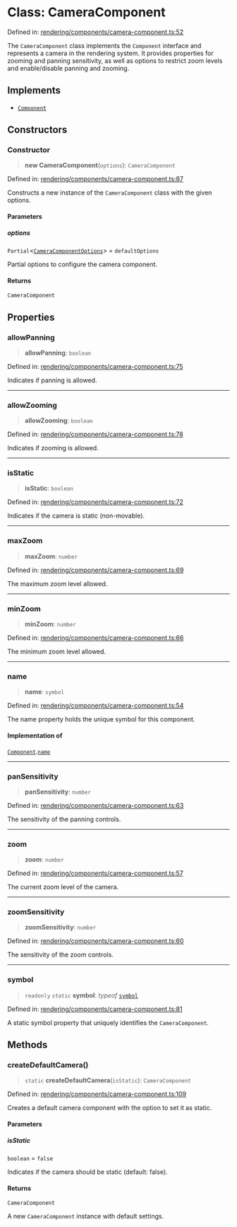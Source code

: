 # Class: CameraComponent

Defined in: [rendering/components/camera-component.ts:52](https://github.com/Forge-Game-Engine/Forge/blob/6eae4e51dbdc502818b1c2f3a3ffce9e4a1fd125/src/rendering/components/camera-component.ts#L52)

The `CameraComponent` class implements the `Component` interface and represents
a camera in the rendering system. It provides properties for zooming and panning
sensitivity, as well as options to restrict zoom levels and enable/disable panning
and zooming.

## Implements

- [`Component`](../interfaces/Component.md)

## Constructors

### Constructor

> **new CameraComponent**(`options`): `CameraComponent`

Defined in: [rendering/components/camera-component.ts:87](https://github.com/Forge-Game-Engine/Forge/blob/6eae4e51dbdc502818b1c2f3a3ffce9e4a1fd125/src/rendering/components/camera-component.ts#L87)

Constructs a new instance of the `CameraComponent` class with the given options.

#### Parameters

##### options

`Partial`\<[`CameraComponentOptions`](../type-aliases/CameraComponentOptions.md)\> = `defaultOptions`

Partial options to configure the camera component.

#### Returns

`CameraComponent`

## Properties

### allowPanning

> **allowPanning**: `boolean`

Defined in: [rendering/components/camera-component.ts:75](https://github.com/Forge-Game-Engine/Forge/blob/6eae4e51dbdc502818b1c2f3a3ffce9e4a1fd125/src/rendering/components/camera-component.ts#L75)

Indicates if panning is allowed.

***

### allowZooming

> **allowZooming**: `boolean`

Defined in: [rendering/components/camera-component.ts:78](https://github.com/Forge-Game-Engine/Forge/blob/6eae4e51dbdc502818b1c2f3a3ffce9e4a1fd125/src/rendering/components/camera-component.ts#L78)

Indicates if zooming is allowed.

***

### isStatic

> **isStatic**: `boolean`

Defined in: [rendering/components/camera-component.ts:72](https://github.com/Forge-Game-Engine/Forge/blob/6eae4e51dbdc502818b1c2f3a3ffce9e4a1fd125/src/rendering/components/camera-component.ts#L72)

Indicates if the camera is static (non-movable).

***

### maxZoom

> **maxZoom**: `number`

Defined in: [rendering/components/camera-component.ts:69](https://github.com/Forge-Game-Engine/Forge/blob/6eae4e51dbdc502818b1c2f3a3ffce9e4a1fd125/src/rendering/components/camera-component.ts#L69)

The maximum zoom level allowed.

***

### minZoom

> **minZoom**: `number`

Defined in: [rendering/components/camera-component.ts:66](https://github.com/Forge-Game-Engine/Forge/blob/6eae4e51dbdc502818b1c2f3a3ffce9e4a1fd125/src/rendering/components/camera-component.ts#L66)

The minimum zoom level allowed.

***

### name

> **name**: `symbol`

Defined in: [rendering/components/camera-component.ts:54](https://github.com/Forge-Game-Engine/Forge/blob/6eae4e51dbdc502818b1c2f3a3ffce9e4a1fd125/src/rendering/components/camera-component.ts#L54)

The name property holds the unique symbol for this component.

#### Implementation of

[`Component`](../interfaces/Component.md).[`name`](../interfaces/Component.md#name)

***

### panSensitivity

> **panSensitivity**: `number`

Defined in: [rendering/components/camera-component.ts:63](https://github.com/Forge-Game-Engine/Forge/blob/6eae4e51dbdc502818b1c2f3a3ffce9e4a1fd125/src/rendering/components/camera-component.ts#L63)

The sensitivity of the panning controls.

***

### zoom

> **zoom**: `number`

Defined in: [rendering/components/camera-component.ts:57](https://github.com/Forge-Game-Engine/Forge/blob/6eae4e51dbdc502818b1c2f3a3ffce9e4a1fd125/src/rendering/components/camera-component.ts#L57)

The current zoom level of the camera.

***

### zoomSensitivity

> **zoomSensitivity**: `number`

Defined in: [rendering/components/camera-component.ts:60](https://github.com/Forge-Game-Engine/Forge/blob/6eae4e51dbdc502818b1c2f3a3ffce9e4a1fd125/src/rendering/components/camera-component.ts#L60)

The sensitivity of the zoom controls.

***

### symbol

> `readonly` `static` **symbol**: *typeof* [`symbol`](#symbol)

Defined in: [rendering/components/camera-component.ts:81](https://github.com/Forge-Game-Engine/Forge/blob/6eae4e51dbdc502818b1c2f3a3ffce9e4a1fd125/src/rendering/components/camera-component.ts#L81)

A static symbol property that uniquely identifies the `CameraComponent`.

## Methods

### createDefaultCamera()

> `static` **createDefaultCamera**(`isStatic`): `CameraComponent`

Defined in: [rendering/components/camera-component.ts:109](https://github.com/Forge-Game-Engine/Forge/blob/6eae4e51dbdc502818b1c2f3a3ffce9e4a1fd125/src/rendering/components/camera-component.ts#L109)

Creates a default camera component with the option to set it as static.

#### Parameters

##### isStatic

`boolean` = `false`

Indicates if the camera should be static (default: false).

#### Returns

`CameraComponent`

A new `CameraComponent` instance with default settings.
